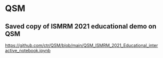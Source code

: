 # QSM

## Saved copy of ISMRM 2021 educational demo on QSM
<https://github.com/ctr/QSM/blob/main/QSM_ISMRM_2021_Educational_interactive_notebook.ipynb>


